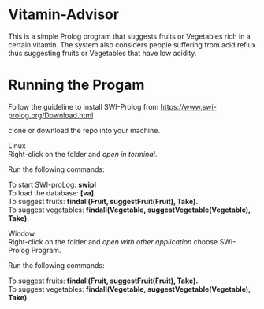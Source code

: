 # Vitamin-Advisor

This is a simple Prolog program that suggests fruits or Vegetables rich in a certain vitamin.
The system also considers people suffering from acid reflux thus suggesting fruits or Vegetables that have low acidity.


# Running the Progam
Follow the guideline to install SWI-Prolog from https://www.swi-prolog.org/Download.html 

clone or download the repo into your machine.

Linux <br> 
Right-click on the folder and *open in terminal*.

Run the following commands:<br>

To start SWI-proLog: **swipl** <br>
To load the database: **[va].** <br>
To suggest fruits: **findall(Fruit, suggestFruit(Fruit), Take).**<br>
To suggest vegetables: **findall(Vegetable, suggestVegetable(Vegetable), Take).** <br>

Window<br>
 Right-click on the folder and *open with other application* choose SWI-Prolog Program.

Run the following commands:<br>


To suggest fruits: **findall(Fruit, suggestFruit(Fruit), Take).**<br>
To suggest vegetables: **findall(Vegetable, suggestVegetable(Vegetable), Take).**
